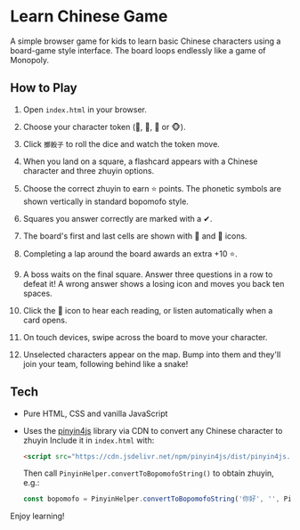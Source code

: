 # Learn Chinese Game

A simple browser game for kids to learn basic Chinese characters using a board-game style interface. The board loops endlessly like a game of Monopoly.

## How to Play

1. Open `index.html` in your browser.

2. Choose your character token (👦, 🦮, 🐔 or 🐵).
3. Click `擲骰子` to roll the dice and watch the token move.
4. When you land on a square, a flashcard appears with a Chinese character and three zhuyin options.
5. Choose the correct zhuyin to earn ⭐ points. The phonetic symbols are shown vertically in standard bopomofo style.
6. Squares you answer correctly are marked with a ✔.
7. The board's first and last cells are shown with 🚩 and 🏁 icons.
8. Completing a lap around the board awards an extra +10 ⭐.
9. A boss waits on the final square. Answer three questions in a row to defeat it! A wrong answer shows a losing icon and moves you back ten spaces.
10. Click the 🎵 icon to hear each reading, or listen automatically when a card opens.
11. On touch devices, swipe across the board to move your character.
12. Unselected characters appear on the map. Bump into them and they'll join your team, following behind like a snake!

## Tech

- Pure HTML, CSS and vanilla JavaScript
- Uses the [pinyin4js](https://github.com/commonsense/pinyin4js) library via CDN to convert any Chinese character to zhuyin
  Include it in `index.html` with:

  ```html
  <script src="https://cdn.jsdelivr.net/npm/pinyin4js/dist/pinyin4js.min.js"></script>
  ```

  Then call `PinyinHelper.convertToBopomofoString()` to obtain zhuyin, e.g.:

  ```javascript
  const bopomofo = PinyinHelper.convertToBopomofoString('你好', '', PinyinFormat.WITH_TONE_MARK);
  ```

Enjoy learning!
